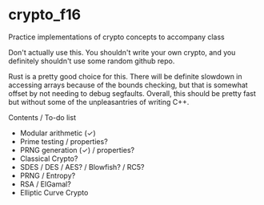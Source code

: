 # crypto_f16
Practice implementations of crypto concepts to accompany class

Don't actually use this. You shouldn't write your own crypto, and you definitely shouldn't use some random github repo.

Rust is a pretty good choice for this. There will be definite slowdown in accessing arrays because of the bounds checking, but that is somewhat offset by not needing to debug segfaults. Overall, this should be pretty fast but without some of the unpleasantries of writing C++.

Contents / To-do list 

* Modular arithmetic (✓)
* Prime testing / properties?
* PRNG generation (✓) / properties?
* Classical Crypto?
* SDES / DES / AES? / Blowfish? / RC5?
* PRNG / Entropy?
* RSA / ElGamal?
* Elliptic Curve Crypto


